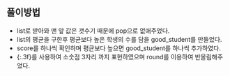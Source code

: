 ## 풀이방법

- list로 받아와 맨 앞 값은 갯수기 때문에 pop으로 없애주었다.
- list의 평균을 구한후 평균보다 높은 학생의 수를 담을 good_student를 만들었다.
- score를 하나씩 확인하며 평균보다 높으면 good_student를 하나씩 추가하였다.
- {:.3f}를 사용하여 소숫점 3자리 까지 표현하였으며 round를 이용하여 반올림해주었다.